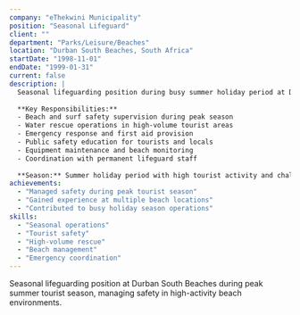 ```yaml
---
company: "eThekwini Municipality"
position: "Seasonal Lifeguard"
client: ""
department: "Parks/Leisure/Beaches"
location: "Durban South Beaches, South Africa"
startDate: "1998-11-01"
endDate: "1999-01-31"
current: false
description: |
  Seasonal lifeguarding position during busy summer holiday period at Durban's popular South Beach areas.
  
  **Key Responsibilities:**
  - Beach and surf safety supervision during peak season
  - Water rescue operations in high-volume tourist areas
  - Emergency response and first aid provision
  - Public safety education for tourists and locals
  - Equipment maintenance and beach monitoring
  - Coordination with permanent lifeguard staff
  
  **Season:** Summer holiday period with high tourist activity and challenging conditions
achievements:
  - "Managed safety during peak tourist season"
  - "Gained experience at multiple beach locations"
  - "Contributed to busy holiday season operations"
skills:
  - "Seasonal operations"
  - "Tourist safety"
  - "High-volume rescue"
  - "Beach management"
  - "Emergency coordination"
---
```


Seasonal lifeguarding position at Durban South Beaches during peak summer tourist season, managing safety in high-activity beach environments. 